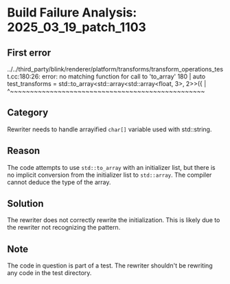 # Build Failure Analysis: 2025_03_19_patch_1103

## First error

../../third_party/blink/renderer/platform/transforms/transform_operations_test.cc:180:26: error: no matching function for call to 'to_array'
  180 |   auto test_transforms = std::to_array<std::array<std::array<float, 3>, 2>>({
      |                          ^~~~~~~~~~~~~~~~~~~~~~~~~~~~~~~~~~~~~~~~~~~~~~~~~~

## Category
Rewriter needs to handle arrayified `char[]` variable used with std::string.

## Reason
The code attempts to use `std::to_array` with an initializer list, but there is no implicit conversion from the initializer list to `std::array`. The compiler cannot deduce the type of the array.

## Solution
The rewriter does not correctly rewrite the initialization. This is likely due to the rewriter not recognizing the pattern.

## Note
The code in question is part of a test. The rewriter shouldn't be rewriting any code in the test directory.